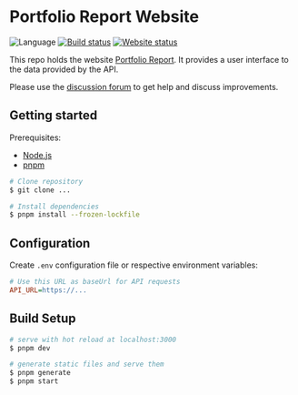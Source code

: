 # Portfolio Report Website

![Language](https://img.shields.io/github/languages/top/portfolio-report/pr-www?style=flat-square) [![Build status](https://img.shields.io/github/workflow/status/portfolio-report/pr-www/CI?style=flat-square)](https://github.com/portfolio-report/pr-www/actions/workflows/ci.yml) [![Website status](https://img.shields.io/website?style=flat-square&url=https%3A%2F%2Fwww.portfolio-report.net)](https://www.portfolio-report.net/)

This repo holds the website [Portfolio Report](https://www.portfolio-report.net/). It provides a user interface to the data provided by the API.

Please use the [discussion forum](https://forum.portfolio-performance.info/) to get help and discuss improvements.

## Getting started

Prerequisites:

- [Node.js](https://nodejs.org/)
- [pnpm](https://pnpm.io/installation)

```bash
# Clone repository
$ git clone ...

# Install dependencies
$ pnpm install --frozen-lockfile
```

## Configuration

Create `.env` configuration file or respective environment variables:

```ini
# Use this URL as baseUrl for API requests
API_URL=https://...
```

## Build Setup

``` bash
# serve with hot reload at localhost:3000
$ pnpm dev

# generate static files and serve them
$ pnpm generate
$ pnpm start
```
